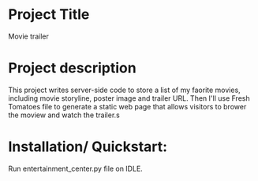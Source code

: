 # Project Title
Movie trailer

# Project description
This project writes server-side code to store a list of my faorite movies, including movie storyline, poster image and trailer URL.  Then I'll use Fresh Tomatoes file to generate a static web page that allows visitors to brower the moview and watch the trailer.s

# Installation/ Quickstart:
Run entertainment_center.py file on IDLE.

